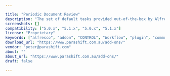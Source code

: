 ```yaml
---

title: "Periodic Document Review"
description: "The set of default tasks provided out-of-the-box by Alfresco are quite simplistic. They consist of an ad-hoc task and a small number of review and approve tasks, for both single and group approvers. That may well be sufficient for most purposes, however, you may need to have more complex review tasks with a set of reviewers or a set of approvers, defined by you. Typically, those documents need to be reviewed at specific intervals, such as every year. But wouldn't it be great to have a combination of a Periodic Workflow which can trigger an action to a set of reviewers at the right time. Welcome to the Periodic Document Review Module."
screenshots: []
compatibility: ["5.0.x", "5.1.x", "5.0.x", "5.1.x"]
license: "Proprietary"
keywords: ["alfresco", "addon", "CONTROL", "Workflow", "plugin", "community", "DOCUMENT"]
download_url: "https://www.parashift.com.au/add-ons/"
vendor: "peter@parashift.com"
about: ""
about_url: "https://www.parashift.com.au/add-ons/"
draft: false

---
```

